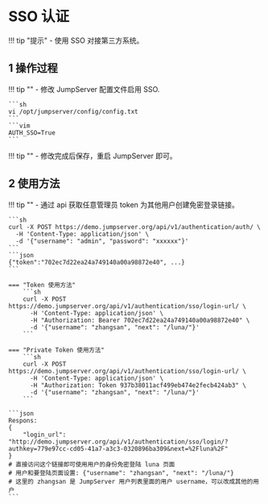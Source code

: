 # SSO 认证

!!! tip "提示"
    - 使用 SSO 对接第三方系统。

## 1 操作过程
!!! tip ""
    - 修改 JumpServer 配置文件启用 SSO.

    ```sh
    vi /opt/jumpserver/config/config.txt
    ```
    ```vim
    AUTH_SSO=True
    ```

!!! tip ""
    - 修改完成后保存，重启 JumpServer 即可。

## 2 使用方法
!!! tip ""
    - 通过 api 获取任意管理员 token 为其他用户创建免密登录链接。
    
    ```sh
    curl -X POST https://demo.jumpserver.org/api/v1/authentication/auth/ \
      -H 'Content-Type: application/json' \
      -d '{"username": "admin", "password": "xxxxxx"}'
    ```
    ```json
    {"token":"702ec7d22ea24a749140a00a98872e40", ...}
    ```

    === "Token 使用方法"
        ```sh
        curl -X POST https://demo.jumpserver.org/api/v1/authentication/sso/login-url/ \
          -H 'Content-Type: application/json' \
          -H "Authorization: Bearer 702ec7d22ea24a749140a00a98872e40" \
          -d '{"username": "zhangsan", "next": "/luna/"}'
        ```

    === "Private Token 使用方法"
        ```sh
        curl -X POST https://demo.jumpserver.org/api/v1/authentication/sso/login-url/ \
          -H 'Content-Type: application/json' \
          -H "Authorization: Token 937b38011acf499eb474e2fecb424ab3" \
          -d '{"username": "zhangsan", "next": "/luna/"}'
        ```

    ```json
    Respons:
    {
        "login_url": "http://demo.jumpserver.org/api/v1/authentication/sso/login/?authkey=779e97cc-cd05-41a7-a3c3-0320896ba309&next=%2Fluna%2F"
    }
    # 直接访问这个链接即可使用用户的身份免密登陆 luna 页面  
    # 用户和要登陆页面设置: {"username": "zhangsan", "next": "/luna/"}  
    # 这里的 zhangsan 是 JumpServer 用户列表里面的用户 username，可以改成其他的用户
    ```

